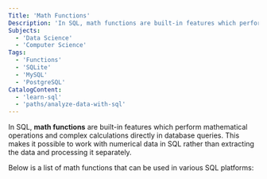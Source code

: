 ```yaml
---
Title: 'Math Functions'
Description: 'In SQL, math functions are built-in features which perform mathematical operations and complex calculations directly in database queries.'
Subjects:
  - 'Data Science'
  - 'Computer Science'
Tags:
  - 'Functions'
  - 'SQLite'
  - 'MySQL'
  - 'PostgreSQL'
CatalogContent:
  - 'learn-sql'
  - 'paths/analyze-data-with-sql'
---
```


In SQL, **math functions** are built-in features which perform mathematical operations and complex calculations directly in database queries. This makes it possible to work with numerical data in SQL rather than extracting the data and processing it separately.

Below is a list of math functions that can be used in various SQL platforms:
